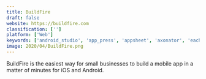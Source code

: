 ```yaml
---
title: BuildFire
draft: false 
website: https://buildfire.com
classification: ['']
platform: ['Web']
keywords: ['android_studio', 'app_press', 'appsheet', 'axonator', 'eachscape', 'fuse', 'goodbarber', 'microsoft_powerapps', 'mobidonia', 'outsystems', 'seattleclouds', 'shoutem', 'siberian_cms', 'xamarin', 'xcode', 'zoho_creator', 'ibuildapp']
image: 2020/04/BuildFire.png
---
```

BuildFire is the easiest way for small businesses to build a mobile app in a matter of minutes for iOS and Android.